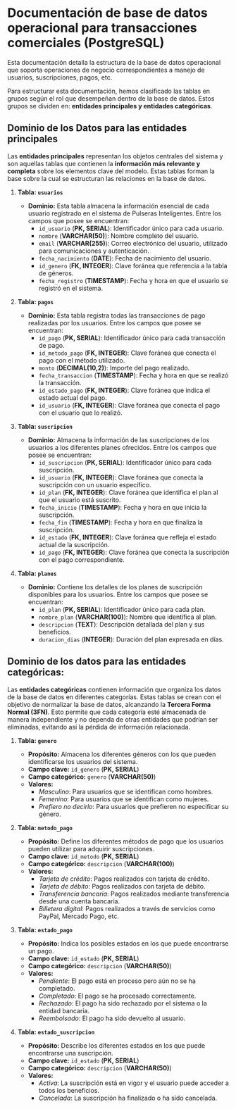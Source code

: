 # Documentación de base de datos operacional para transacciones comerciales (PostgreSQL)

Esta documentación detalla la estructura de la base de datos operacional que soporta operaciones de negocio correspondientes a manejo
de usuarios, suscripciones, pagos, etc. 

Para estructurar esta documentación, hemos clasificado las tablas en grupos según el rol que desempeñan dentro de la base de datos. Estos grupos se dividen en: **entidades principales y entidades categóricas**.

## Dominio de los Datos para las entidades principales

Las **entidades principales** representan los objetos centrales del sistema y son aquellas tablas que contienen la **información más relevante y completa** sobre los elementos clave del modelo. Estas tablas forman la base sobre la cual se estructuran las relaciones en la base de datos.

1. **Tabla: `usuarios`**
   - **Dominio:** Esta tabla almacena la información esencial de cada usuario registrado en el sistema de Pulseras Inteligentes. Entre los campos que posee se encuentran:
     - `id_usuario` (**PK, SERIAL**): Identificador único para cada usuario.
     - `nombre` (**VARCHAR(50)**): Nombre completo del usuario.
     - `email` (**VARCHAR(255)**): Correo electrónico del usuario, utilizado para comunicaciones y autenticación.
     - `fecha_nacimiento` (**DATE**): Fecha de nacimiento del usuario.
     - `id_genero` (**FK, INTEGER**): Clave foránea que referencia a la tabla de géneros.
     - `fecha_registro` (**TIMESTAMP**): Fecha y hora en que el usuario se registró en el sistema.

2. **Tabla: `pagos`**
   - **Dominio:** Esta tabla registra todas las transacciones de pago realizadas por los usuarios. Entre los campos que posee se encuentran:
     - `id_pago` (**PK, SERIAL**): Identificador único para cada transacción de pago.
     - `id_metodo_pago` (**FK, INTEGER**): Clave foránea que conecta el pago con el método utilizado.
     - `monto` (**DECIMAL(10,2)**): Importe del pago realizado.
     - `fecha_transaccion` (**TIMESTAMP**): Fecha y hora en que se realizó la transacción.
     - `id_estado_pago` (**FK, INTEGER**): Clave foránea que indica el estado actual del pago.
     - `id_usuario` (**FK, INTEGER**): Clave foránea que conecta el pago con el usuario que lo realizó.

3. **Tabla: `suscripcion`**
   - **Dominio:** Almacena la información de las suscripciones de los usuarios a los diferentes planes ofrecidos. Entre los campos que posee se encuentran:
     - `id_suscripcion` (**PK, SERIAL**): Identificador único para cada suscripción.
     - `id_usuario` (**FK, INTEGER**): Clave foránea que conecta la suscripción con un usuario específico.
     - `id_plan` (**FK, INTEGER**): Clave foránea que identifica el plan al que el usuario está suscrito.
     - `fecha_inicio` (**TIMESTAMP**): Fecha y hora en que inicia la suscripción.
     - `fecha_fin` (**TIMESTAMP**): Fecha y hora en que finaliza la suscripción.
     - `id_estado` (**FK, INTEGER**): Clave foránea que refleja el estado actual de la suscripción.
     - `id_pago` (**FK, INTEGER**): Clave foránea que conecta la suscripción con el pago correspondiente.

4. **Tabla: `planes`**
   - **Dominio:** Contiene los detalles de los planes de suscripción disponibles para los usuarios. Entre los campos que posee se encuentran:
     - `id_plan` (**PK, SERIAL**): Identificador único para cada plan.
     - `nombre_plan` (**VARCHAR(100)**): Nombre que identifica al plan.
     - `descripcion` (**TEXT**): Descripción detallada del plan y sus beneficios.
     - `duracion_dias` (**INTEGER**): Duración del plan expresada en días.

## Dominio de los datos para las entidades categóricas:

Las **entidades categóricas** contienen información que organiza los datos de la base de datos en diferentes categorías. Estas tablas se crean con el objetivo de normalizar la base de datos, alcanzando la **Tercera Forma Normal (3FN)**. Esto permite que cada categoría esté almacenada de manera independiente y no dependa de otras entidades que podrían ser eliminadas, evitando así la pérdida de información relacionada.

1. **Tabla: `genero`**
   - **Propósito:** Almacena los diferentes géneros con los que pueden identificarse los usuarios del sistema.
   - **Campo clave:** `id_genero` (**PK, SERIAL**)
   - **Campo categórico:** `genero` (**VARCHAR(50)**)
   - **Valores:** 
     - *Masculino*: Para usuarios que se identifican como hombres.
     - *Femenino*: Para usuarios que se identifican como mujeres.
     - *Prefiero no decirlo*: Para usuarios que prefieren no especificar su género.

2. **Tabla: `metodo_pago`**
   - **Propósito:** Define los diferentes métodos de pago que los usuarios pueden utilizar para adquirir suscripciones.
   - **Campo clave:** `id_metodo` (**PK, SERIAL**)
   - **Campo categórico:** `descripcion` (**VARCHAR(100)**)
   - **Valores:** 
     - *Tarjeta de crédito*: Pagos realizados con tarjeta de crédito.
     - *Tarjeta de débito*: Pagos realizados con tarjeta de débito.
     - *Transferencia bancaria*: Pagos realizados mediante transferencia desde una cuenta bancaria.
     - *Billetera digital*: Pagos realizados a través de servicios como PayPal, Mercado Pago, etc.

3. **Tabla: `estado_pago`**
   - **Propósito:** Indica los posibles estados en los que puede encontrarse un pago.
   - **Campo clave:** `id_estado` (**PK, SERIAL**)
   - **Campo categórico:** `descripcion` (**VARCHAR(50)**)
   - **Valores:** 
     - *Pendiente*: El pago está en proceso pero aún no se ha completado.
     - *Completado*: El pago se ha procesado correctamente.
     - *Rechazado*: El pago ha sido rechazado por el sistema o la entidad bancaria.
     - *Reembolsado*: El pago ha sido devuelto al usuario.

4. **Tabla: `estado_suscripcion`**
   - **Propósito:** Describe los diferentes estados en los que puede encontrarse una suscripción.
   - **Campo clave:** `id_estado` (**PK, SERIAL**)
   - **Campo categórico:** `descripcion` (**VARCHAR(50)**)
   - **Valores:** 
     - *Activa*: La suscripción está en vigor y el usuario puede acceder a todos los beneficios.
     - *Cancelada*: La suscripción ha finalizado o ha sido cancelada.